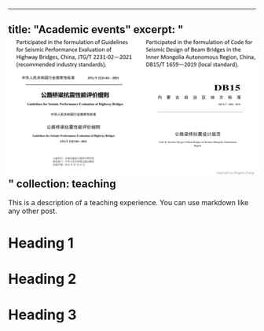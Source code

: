 
---
title: "Academic events"
excerpt: "<br/><img src='/images/layout_5.png'>"
collection: teaching
---

This is a description of a teaching experience. You can use markdown like any other post.

Heading 1
======

Heading 2
======

Heading 3
======
